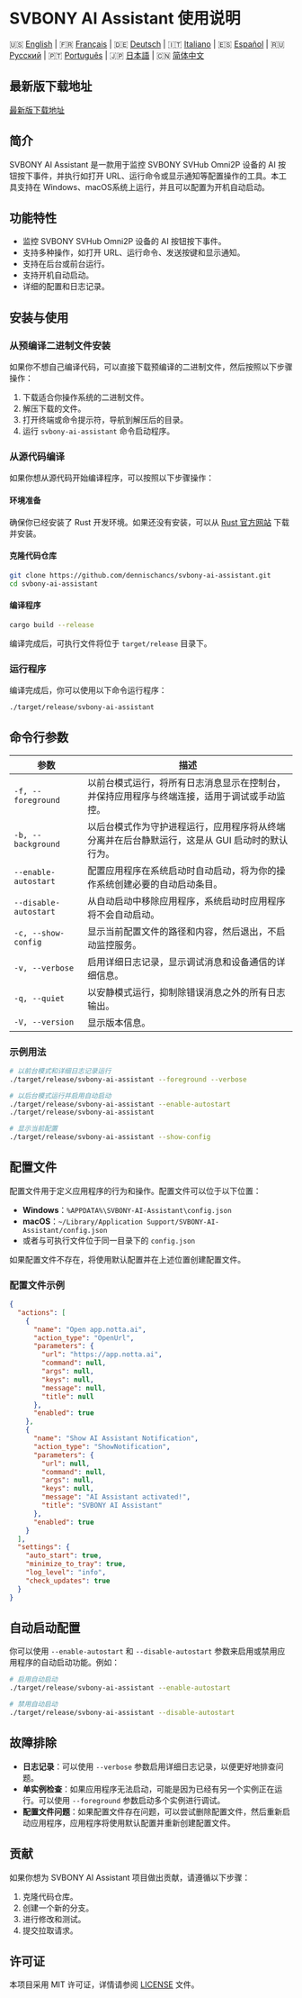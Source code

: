 # SVBONY AI Assistant 使用说明

🇺🇸 [English](https://github.com/dennischancs/svbony-ai-assistant/blob/main/README.md) | 🇫🇷 [Français](https://github.com/dennischancs/svbony-ai-assistant/blob/main/README-FR.md) | 🇩🇪 [Deutsch](https://github.com/dennischancs/svbony-ai-assistant/blob/main/README-DE.md) | 🇮🇹 [Italiano](https://github.com/dennischancs/svbony-ai-assistant/blob/main/README-IT.md) | 🇪🇸 [Español](https://github.com/dennischancs/svbony-ai-assistant/blob/main/README-ES.md) | 🇷🇺 [Русский](https://github.com/dennischancs/svbony-ai-assistant/blob/main/README-RU.md) | 🇵🇹 [Português](https://github.com/dennischancs/svbony-ai-assistant/blob/main/README-PT.md) | 🇯🇵 [日本語](https://github.com/dennischancs/svbony-ai-assistant/blob/main/README-JP.md) | 🇨🇳 [简体中文](https://github.com/dennischancs/svbony-ai-assistant/blob/main/README-CN.md)

## 最新版下载地址
[最新版下载地址](https://github.com/dennischancs/svbony-ai-assistant/releases/latest)

## 简介
SVBONY AI Assistant 是一款用于监控 SVBONY SVHub Omni2P 设备的 AI 按钮按下事件，并执行如打开 URL、运行命令或显示通知等配置操作的工具。本工具支持在 Windows、macOS系统上运行，并且可以配置为开机自动启动。

## 功能特性
- 监控 SVBONY SVHub Omni2P 设备的 AI 按钮按下事件。
- 支持多种操作，如打开 URL、运行命令、发送按键和显示通知。
- 支持在后台或前台运行。
- 支持开机自动启动。
- 详细的配置和日志记录。

## 安装与使用

### 从预编译二进制文件安装
如果你不想自己编译代码，可以直接下载预编译的二进制文件，然后按照以下步骤操作：
1. 下载适合你操作系统的二进制文件。
2. 解压下载的文件。
3. 打开终端或命令提示符，导航到解压后的目录。
4. 运行 `svbony-ai-assistant` 命令启动程序。

### 从源代码编译
如果你想从源代码开始编译程序，可以按照以下步骤操作：

#### 环境准备
确保你已经安装了 Rust 开发环境。如果还没有安装，可以从 [Rust 官方网站](https://www.rust-lang.org/tools/install) 下载并安装。

#### 克隆代码仓库
```bash
git clone https://github.com/dennischancs/svbony-ai-assistant.git
cd svbony-ai-assistant
```

#### 编译程序
```bash
cargo build --release
```
编译完成后，可执行文件将位于 `target/release` 目录下。

### 运行程序
编译完成后，你可以使用以下命令运行程序：
```bash
./target/release/svbony-ai-assistant
```

## 命令行参数
| 参数 | 描述 |
| ---- | ---- |
| `-f, --foreground` | 以前台模式运行，将所有日志消息显示在控制台，并保持应用程序与终端连接，适用于调试或手动监控。 |
| `-b, --background` | 以后台模式作为守护进程运行，应用程序将从终端分离并在后台静默运行，这是从 GUI 启动时的默认行为。 |
| `--enable-autostart` | 配置应用程序在系统启动时自动启动，将为你的操作系统创建必要的自动启动条目。 |
| `--disable-autostart` | 从自动启动中移除应用程序，系统启动时应用程序将不会自动启动。 |
| `-c, --show-config` | 显示当前配置文件的路径和内容，然后退出，不启动监控服务。 |
| `-v, --verbose` | 启用详细日志记录，显示调试消息和设备通信的详细信息。 |
| `-q, --quiet` | 以安静模式运行，抑制除错误消息之外的所有日志输出。 |
| `-V, --version` | 显示版本信息。 |

### 示例用法
```bash
# 以前台模式和详细日志记录运行
./target/release/svbony-ai-assistant --foreground --verbose

# 以后台模式运行并启用自动启动
./target/release/svbony-ai-assistant --enable-autostart
./target/release/svbony-ai-assistant

# 显示当前配置
./target/release/svbony-ai-assistant --show-config
```

## 配置文件
配置文件用于定义应用程序的行为和操作。配置文件可以位于以下位置：
- **Windows**：`%APPDATA%\SVBONY-AI-Assistant\config.json`
- **macOS**：`~/Library/Application Support/SVBONY-AI-Assistant/config.json`
- 或者与可执行文件位于同一目录下的 `config.json`

如果配置文件不存在，将使用默认配置并在上述位置创建配置文件。

### 配置文件示例
```json
{
  "actions": [
    {
      "name": "Open app.notta.ai",
      "action_type": "OpenUrl",
      "parameters": {
        "url": "https://app.notta.ai",
        "command": null,
        "args": null,
        "keys": null,
        "message": null,
        "title": null
      },
      "enabled": true
    },
    {
      "name": "Show AI Assistant Notification",
      "action_type": "ShowNotification",
      "parameters": {
        "url": null,
        "command": null,
        "args": null,
        "keys": null,
        "message": "AI Assistant activated!",
        "title": "SVBONY AI Assistant"
      },
      "enabled": true
    }
  ],
  "settings": {
    "auto_start": true,
    "minimize_to_tray": true,
    "log_level": "info",
    "check_updates": true
  }
}
```

## 自动启动配置
你可以使用 `--enable-autostart` 和 `--disable-autostart` 参数来启用或禁用应用程序的自动启动功能。例如：
```bash
# 启用自动启动
./target/release/svbony-ai-assistant --enable-autostart

# 禁用自动启动
./target/release/svbony-ai-assistant --disable-autostart
```

## 故障排除
- **日志记录**：可以使用 `--verbose` 参数启用详细日志记录，以便更好地排查问题。
- **单实例检查**：如果应用程序无法启动，可能是因为已经有另一个实例正在运行。可以使用 `--foreground` 参数启动多个实例进行调试。
- **配置文件问题**：如果配置文件存在问题，可以尝试删除配置文件，然后重新启动应用程序，应用程序将使用默认配置并重新创建配置文件。

## 贡献
如果你想为 SVBONY AI Assistant 项目做出贡献，请遵循以下步骤：
1. 克隆代码仓库。
2. 创建一个新的分支。
3. 进行修改和测试。
4. 提交拉取请求。

## 许可证
本项目采用 MIT 许可证，详情请参阅 [LICENSE](LICENSE) 文件。
